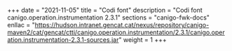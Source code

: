 +++
date        = "2021-11-05"
title       = "Codi font"
description = "Codi font canigo.operation.instrumentation 2.3.1"
sections    = "canigo-fwk-docs"
enllac		= "https://hudson.intranet.gencat.cat/nexus/repository/canigo-maven2/cat/gencat/ctti/canigo.operation.instrumentation/2.3.1/canigo.operation.instrumentation-2.3.1-sources.jar"
weight		= 1
+++
